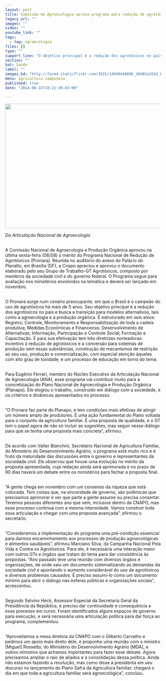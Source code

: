 ```yaml
---
layout: post
title: Comissão de Agroecologia aprova programa para redução de agrotóxicos
legacy_url: ""
images: ""
video: ""
youtube_link: ""
tags:
  - tag: agroecologia
files: []
type: ""
support_line: "O objetivo principal é a redução dos agrotóxicos no país e busca a transição para modelos alternativos, como a agroecologia e a produção orgânica."
section: ""
hat: Saúde
label: ""
images_hd: "http://farm4.staticflickr.com/3925/14946448086_20d03a183d_b.jpg"
menu: agricultura camponesa
published: true
date: "2014-08-15T10:22:39-03:00"

---
```

<p><span contenteditable="false" tabindex="-1"><img alt="" data-widget="image" height="403" src="http://farm4.staticflickr.com/3925/14946448086_20d03a183d_b.jpg" width="580" /></span></p>

<p><em>Da Articula&ccedil;&atilde;o Nacional de Agroecologia</em></p>

<p><br />
A Comiss&atilde;o Nacional de Agroecologia e Produ&ccedil;&atilde;o Org&acirc;nica aprovou na &uacute;ltima sexta-feira (08/08) o m&eacute;rito do Programa Nacional de Redu&ccedil;&atilde;o de Agrot&oacute;xicos (Pronara). Reunida no audit&oacute;rio do anexo do Pal&aacute;cio do Planalto, em Bras&iacute;lia (DF), a Cnapo apreciou e aprovou o documento elaborado pelo seu Grupo de Trabalho-GT Agrot&oacute;xicos, composto por membros da sociedade civil e do governo federal. O Programa segue para avalia&ccedil;&atilde;o nos minist&eacute;rios envolvidos na tem&aacute;tica e dever&aacute; ser lan&ccedil;ado em novembro.</p>

<p><br />
O Pronara surge num cen&aacute;rio preocupante, em que o Brasil &eacute; o campe&atilde;o do uso de agrot&oacute;xicos h&aacute; mais de 5 anos. Seu objetivo principal &eacute; a redu&ccedil;&atilde;o dos agrot&oacute;xicos no pa&iacute;s e busca a transi&ccedil;&atilde;o para modelos alternativos, tais como a agroecologia e a produ&ccedil;&atilde;o org&acirc;nica. &Eacute; estruturado em seis eixos: Registro; Controle, Monitoramento e Responsabiliza&ccedil;&atilde;o de toda a cadeia produtiva; Medidas Econ&ocirc;micas e Financeiras; Desenvolvimento de Alternativas; Informa&ccedil;&atilde;o, Participa&ccedil;&atilde;o e Controle Social; Forma&ccedil;&atilde;o e Capacita&ccedil;&atilde;o.&nbsp;E para sua efetiva&ccedil;&atilde;o tem tr&ecirc;s diretrizes norteadoras: incentivo &agrave; redu&ccedil;&atilde;o de agrot&oacute;xicos e a convers&atilde;o para sistemas de produ&ccedil;&atilde;o sem essas subst&acirc;ncias, constru&ccedil;&atilde;o de mecanismos de restri&ccedil;&atilde;o ao seu uso, produ&ccedil;&atilde;o e comercializa&ccedil;&atilde;o, com especial aten&ccedil;&atilde;o &agrave;quelas com alto grau de toxidade, e um processo de educa&ccedil;&atilde;o em torno do tema.</p>

<p><br />
Para Eug&ecirc;nio Ferrari, membro do N&uacute;cleo Executivo da Articula&ccedil;&atilde;o Nacional de Agroecologia (ANA), esse programa vai contribuir muito para a concretiza&ccedil;&atilde;o do Plano Nacional de Agroecologia e Produ&ccedil;&atilde;o Org&acirc;nica (Planapo). Ele elogiou o trabalho, constru&iacute;do em di&aacute;logo com a sociedade, e os crit&eacute;rios e din&acirc;micas apresentados no processo.</p>

<p><br />
&ldquo;O Pronara faz parte do Planapo, e tem condi&ccedil;&otilde;es mais efetivas de atingir um n&uacute;mero amplo de produtores. &Eacute; uma a&ccedil;&atilde;o fundamental do Plano voltada para o conjunto da agricultura familiar. &Eacute; uma proposta de qualidade, e o GT tem o papel agora de n&atilde;o s&oacute; incluir as sugest&otilde;es, mas seguir nesse di&aacute;logo para que se tenha uma proposta mais concreta&rdquo;, afirmou.</p>

<p><br />
De acordo com Valter Bianchini, Secret&aacute;rio Nacional de Agricultura Familiar, do Minist&eacute;rio do Desenvolvimento Agr&aacute;rio, o programa est&aacute; muito rico e &eacute; fruto da maturidade das discuss&otilde;es entre o governo e representantes da sociedade civil. Ele observou que houve uma evolu&ccedil;&atilde;o no m&eacute;rito da proposta apresentada, cuja reda&ccedil;&atilde;o ainda ser&aacute; aprimorada e no prazo de 90 dias haver&aacute; um debate entre os minist&eacute;rios para fechar a proposta final.</p>

<p><br />
&ldquo;A gente chega em novembro com um consenso da riqueza que est&aacute; colocada. Tem coisas que, na sinceridade de governo, s&atilde;o pol&ecirc;micas que precisamos aprimorar e ver que parte a gente assume ou precisa consertar. Teremos pessoas diferentes ano que vem, inclusive dentro da CNAPO, mas esse processo continua com a mesma intensidade. Vamos construir toda essa articula&ccedil;&atilde;o e chegar com uma proposta avan&ccedil;ada&rdquo;, afirmou o secret&aacute;rio.</p>

<p><br />
&ldquo;Consideramos a implementa&ccedil;&atilde;o do programa uma pr&eacute;-condi&ccedil;&atilde;o essencial para darmos encaminhamento aos processos de produ&ccedil;&atilde;o agroecol&oacute;gicas e alimentos saud&aacute;veis&rdquo;, afirmou Marciano Silva, da Campanha Nacional Pela Vida e Contra os Agrot&oacute;xicos. Para ele, &eacute; necess&aacute;ria uma intera&ccedil;&atilde;o maior com outros GTs e &oacute;rg&atilde;os que tratam do tema para dar consist&ecirc;ncia &agrave;s propostas. &ldquo;Ano passado teve uma reuni&atilde;o com diversos &oacute;rg&atilde;os e organiza&ccedil;&otilde;es, de onde saiu um documento sistematizando as demandas da sociedade civil e apontando o aumento consider&aacute;vel do uso de agrot&oacute;xicos e diversos problemas causados. &Eacute; preciso assumi-lo como um documento m&iacute;nimo para abrir o di&aacute;logo nas esferas p&uacute;blicas e organiza&ccedil;&otilde;es sociais&rdquo;, acrescentou.</p>

<p><br />
Segundo Selvino Heck, Assessor Especial da Secretaria Geral da Presid&ecirc;ncia da Rep&uacute;blica, &eacute; preciso dar continuidade e consequ&ecirc;ncia a esse processo em curso. Foram identificados alguns espa&ccedil;os de governo para execu&ccedil;&atilde;o, e ser&aacute; necess&aacute;ria uma articula&ccedil;&atilde;o pol&iacute;tica para dar for&ccedil;a ao programa, complementou.</p>

<p><br />
&ldquo;Aproveitamos a mesa diretora da CNAPO com o Gilberto Carvalho e pedimos um apoio mais direto dele, e proponho uma reuni&atilde;o com o ministro [Miguel] Rossetto, do Minist&eacute;rio do Desenvolvimento Agr&aacute;rio [MDA], e outros ministros que achamos importantes para fazer esse debate. Agora precisamos ampliar o raio de aliados e a consolida&ccedil;&atilde;o dessa pol&iacute;tica. Ainda n&atilde;o estamos fazendo a revolu&ccedil;&atilde;o, mas como disse a presidenta em seu discurso no lan&ccedil;amento do Plano Safra da Agricultura familiar: chegar&aacute; o dia em que toda a agricultura familiar ser&aacute; agroecol&oacute;gica&rdquo;, concluiu.</p>
